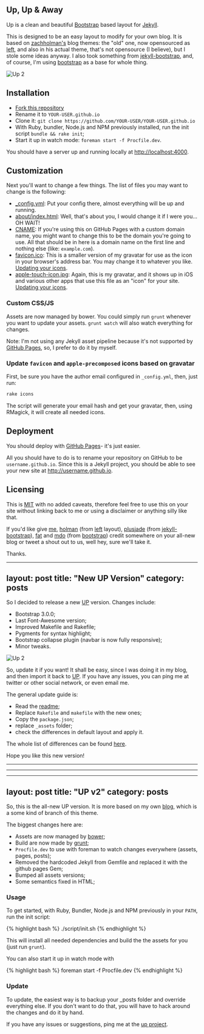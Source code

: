 Up, Up & Away
--------------

Up is a clean and beautiful [Bootstrap](http://getbootstrap.com) based layout
for [Jekyll](https://github.com/mojombo/jekyll).

This is designed to be an easy layout to modify for your own blog. It is
based on [zachholman's](http://zachholman.com/) blog themes: the "old" one, now
opensourced as [left](http://github.com/holman/left), and also in his actual
theme, that's not opensource (I believe), but I stole some ideas anyway. I also
took something from [jekyll-bootstrap](https://github.com/plusjade/jekyll-bootstrap),
and, of course, I'm using [bootstrap](https://github.com/twitter/bootstrap) as
a base for whole thing.

![Up 2](http://f.cl.ly/items/1k0B3m21451e0G1i3u0F/up_v2.png)

## Installation

- [Fork this repository](https://github.com/caarlos0/up/fork)
- Rename it to `YOUR-USER.github.io`
- Clone it: `git clone https://github.com/YOUR-USER/YOUR-USER.github.io`
- With Ruby, bundler, Node.js and NPM previously installed, run the init script
`bundle && rake init`;
- Start it up in watch mode: `foreman start -f Procfile.dev`.

You should have a server up and running locally at <http://localhost:4000>.

## Customization

Next you'll want to change a few things. The list of files you may want to
change is the following:

- [_config.yml](https://github.com/caarlos0/up/blob/gh-pages/_config.yml): Put
your config there, almost everything will be up and running.
- [about/index.html](https://github.com/caarlos0/up/blob/gh-pages/about/index.html):
Well, that's about you, I would change it if I were you... OH WAIT!
- [CNAME](https://github.com/caarlos0/up/blob/gh-pages/CNAME): If you're using
this on GitHub Pages with a custom domain name, you might want to change this to be
the domain you're going to use. All that should be in here is a
domain name on the first line and nothing else (like: `example.com`).
- [favicon.ico](https://github.com/caarlos0/up/blob/gh-pages/favicon.ico): This
is a smaller version of my gravatar for use as the icon in your browser's
address bar. You may change it to whatever you like. [Updating your icons][up-icons].
- [apple-touch-icon.jpg](https://github.com/caarlos0/up/blob/gh-pages/apple-touch-icon.jpg):
Again, this is my gravatar, and it shows up in iOS and various other apps
that use this file as an "icon" for your site. [Updating your icons][up-icons].

[up-icons]: https://github.com/caarlos0/up#update-favicon-and-apple-precomposed-icons-based-on-gravatar

### Custom CSS/JS

Assets are now managed by bower. You could simply run `grunt` whenever you
want to update your assets. `grunt watch` will also watch everything for
changes.

Note: I'm not using any Jekyll asset pipeline because it's not supported
by [GitHub Pages](http://pages.github.com), so, I prefer to do it by myself.


### Update `favicon` and `apple-precomposed` icons based on gravatar

First, be sure you have the author email configured in `_config.yml`,
then, just run:

```sh
rake icons
```

The script will generate your email hash and get your gravatar, then, using
RMagick, it will create all needed icons.


## Deployment

You should deploy with [GitHub Pages](http://pages.github.com)- it's just
easier.

All you should have to do is to rename your repository on GitHub to be
`username.github.io`. Since this is a Jekyll project, you
should be able to see your new site at <http://username.github.io>.

## Licensing

This is [MIT](https://github.com/caarlos0/up/blob/master/LICENSE) with no
added caveats, therefore feel free to use this on your site without
linking back to me or using a disclaimer or anything silly like that.

If you'd like give [me](http://github.com/caarlos0),
[holman](http://github.com/holman)
(from [left](http://github.com/holman/left) layout),
[plusjade](https://github.com/plusjade)
(from [jekyll-bootstrap](https://github.com/plusjade/jekyll-bootstrap)),
[fat](https://github.com/fat) and [mdo](https://github.com/mdo) (from
[bootstrap](https://github.com/twitter/bootstrap)) credit somewhere on your
all-new blog or tweet a shout out to us, well hey, sure we'll take it.

Thanks.

---
layout: post
title: "New UP Version"
category: posts
---

So I decided to release a new [UP][1] version. Changes include:

- Bootstrap 3.0.0;
- Last Font-Awesome version;
- Improved Makefile and Rakefile;
- Pygments for syntax highlight;
- Bootstrap collapse plugin (navbar is now fully responsive);
- Minor tweaks.

![Up 2](http://f.cl.ly/items/3S2m1X2I1V0s0E2P1s38/Captura%20de%20Tela%202013-04-08%20%C3%A0s%2000.37.30.png)

So, update it if you want! It shall be easy, since I was doing it in my
blog, and then import it back to [UP][1]. If you have any issues, you can
ping me at twitter or other social network, or even email me.

The general update guide is:

- Read the [readme][2];
- Replace `Rakefile` and `makefile` with the new ones;
- Copy the `package.json`;
- replace `_assets` folder;
- check the differences in default layout and apply it.

The whole list of differences can be found [here][3].

Hope you like this new version!

[1]: https://github.com/caarlos0/up
[2]: https://github.com/caarlos0/up/blob/bs3/readme.markdown
[3]: https://github.com/caarlos0/up/compare/gh-pages...bs3

---

---

---
layout: post
title: "UP v2"
category: posts
---

So, this is the all-new UP version. It is more based
on my own [blog][my-blog], which is a some kind of
branch of this theme.

The biggest changes here are:

- Assets are now managed by [bower][bower];
- Build are now made by [grunt][grunt];
- `Procfile.dev` to use with foreman to watch
changes everywhere (assets, pages, posts);
- Removed the hardcoded Jekyll from Gemfile and
replaced it with the github pages Gem;
- Bumped all assets versions;
- Some semantics fixed in HTML;

### Usage

To get started, with Ruby, Bundler, Node.js and NPM
previously in your `PATH`, run the init script:

{% highlight bash %}
./script/init.sh
{% endhighlight %}

This will install all needed dependencies and build
the the assets for you (just run `grunt`).

You can also start it up in watch mode with

{% highlight bash %}
foreman start -f Procfile.dev
{% endhighlight %}

### Update

To update, the easiest way is to backup your _posts folder and override
everything else. If you don't want to do that, you will have to hack
around the changes and do it by hand.

If you have any issues or suggestions, ping me at the [up project][up].

[up]: http://github.com/caarlos0/up
[my-blog]: http://carlosbecker.com
[bower]: http://bower.io
[grunt]: http://gruntjs.com/




